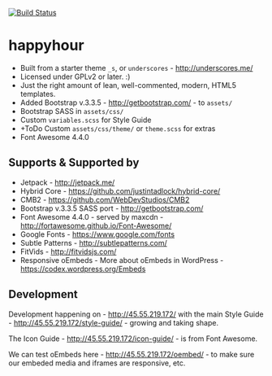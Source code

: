 [![Build Status](https://travis-ci.org/Automattic/_s.svg?branch=master)](https://travis-ci.org/Automattic/_s)

happyhour
===
* Built from a starter theme `_s`, or `underscores` - http://underscores.me/
* Licensed under GPLv2 or later. :)
* Just the right amount of lean, well-commented, modern, HTML5 templates.
* Added Bootstrap v.3.3.5 - http://getbootstrap.com/ - to `assets/`
* Bootstrap SASS in `assets/css/`
* Custom `variables.scss` for Style Guide
* +ToDo Custom `assets/css/theme/` or `theme.scss` for extras
* Font Awesome 4.4.0

Supports & Supported by
---------------
* Jetpack - http://jetpack.me/
* Hybrid Core - https://github.com/justintadlock/hybrid-core/
* CMB2 - https://github.com/WebDevStudios/CMB2
* Bootstrap v.3.3.5 SASS port - http://getbootstrap.com/
* Font Awesome 4.4.0 - served by maxcdn - http://fortawesome.github.io/Font-Awesome/
* Google Fonts - https://www.google.com/fonts
* Subtle Patterns - http://subtlepatterns.com/
* FitVids - http://fitvidsjs.com/
* Responsive oEmbeds - More about oEmbeds in WordPress - https://codex.wordpress.org/Embeds

Development
---------------
Development happening on - http://45.55.219.172/
with the main Style Guide - http://45.55.219.172/style-guide/ - growing and taking shape.

The Icon Guide - http://45.55.219.172/icon-guide/ - is from Font Awesome.

We can test oEmbeds here - http://45.55.219.172/oembed/ - to make sure our embeded media and iframes are responsive, etc.
